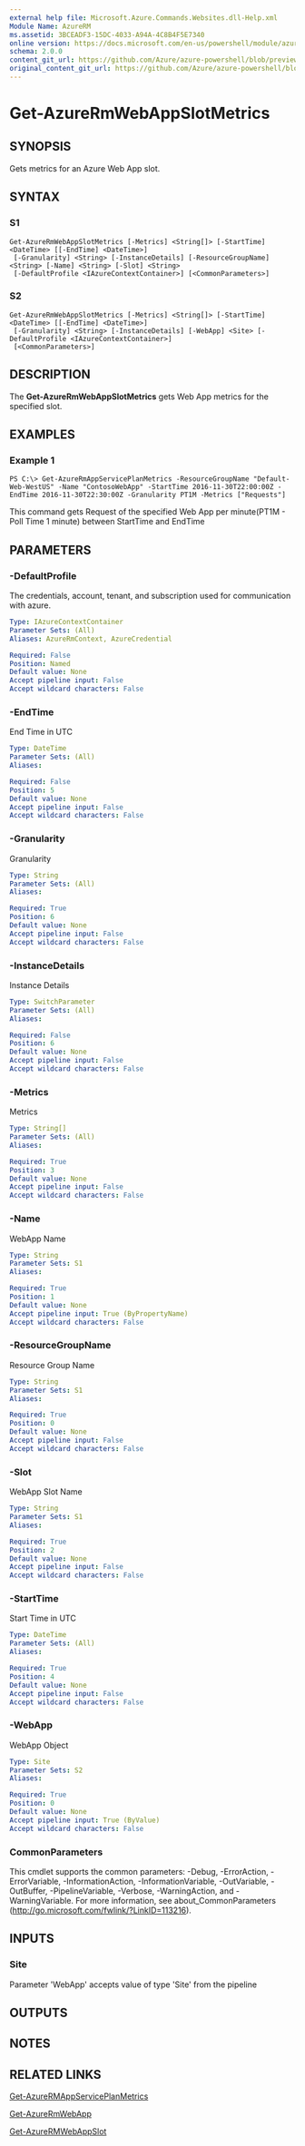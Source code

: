 ```yaml
---
external help file: Microsoft.Azure.Commands.Websites.dll-Help.xml
Module Name: AzureRM
ms.assetid: 3BCEADF3-15DC-4033-A94A-4C8B4F5E7340
online version: https://docs.microsoft.com/en-us/powershell/module/azurerm.websites/get-azurermwebappslotmetrics
schema: 2.0.0
content_git_url: https://github.com/Azure/azure-powershell/blob/preview/src/ResourceManager/Websites/Commands.Websites/help/Get-AzureRmWebAppSlotMetrics.md
original_content_git_url: https://github.com/Azure/azure-powershell/blob/preview/src/ResourceManager/Websites/Commands.Websites/help/Get-AzureRmWebAppSlotMetrics.md
---
```


# Get-AzureRmWebAppSlotMetrics

## SYNOPSIS
Gets metrics for an Azure Web App slot.

## SYNTAX

### S1
```
Get-AzureRmWebAppSlotMetrics [-Metrics] <String[]> [-StartTime] <DateTime> [[-EndTime] <DateTime>]
 [-Granularity] <String> [-InstanceDetails] [-ResourceGroupName] <String> [-Name] <String> [-Slot] <String>
 [-DefaultProfile <IAzureContextContainer>] [<CommonParameters>]
```

### S2
```
Get-AzureRmWebAppSlotMetrics [-Metrics] <String[]> [-StartTime] <DateTime> [[-EndTime] <DateTime>]
 [-Granularity] <String> [-InstanceDetails] [-WebApp] <Site> [-DefaultProfile <IAzureContextContainer>]
 [<CommonParameters>]
```

## DESCRIPTION
The **Get-AzureRmWebAppSlotMetrics** gets Web App metrics for the specified slot.

## EXAMPLES

### Example 1
```
PS C:\> Get-AzureRmAppServicePlanMetrics -ResourceGroupName "Default-Web-WestUS" -Name "ContosoWebApp" -StartTime 2016-11-30T22:00:00Z -EndTime 2016-11-30T22:30:00Z -Granularity PT1M -Metrics ["Requests"]
```

This command gets Request of the specified Web App 
    per minute(PT1M - Poll Time 1 minute) between StartTime and EndTime

## PARAMETERS

### -DefaultProfile
The credentials, account, tenant, and subscription used for communication with azure.

```yaml
Type: IAzureContextContainer
Parameter Sets: (All)
Aliases: AzureRmContext, AzureCredential

Required: False
Position: Named
Default value: None
Accept pipeline input: False
Accept wildcard characters: False
```

### -EndTime
End Time in UTC

```yaml
Type: DateTime
Parameter Sets: (All)
Aliases: 

Required: False
Position: 5
Default value: None
Accept pipeline input: False
Accept wildcard characters: False
```

### -Granularity
Granularity

```yaml
Type: String
Parameter Sets: (All)
Aliases: 

Required: True
Position: 6
Default value: None
Accept pipeline input: False
Accept wildcard characters: False
```

### -InstanceDetails
Instance Details

```yaml
Type: SwitchParameter
Parameter Sets: (All)
Aliases: 

Required: False
Position: 6
Default value: None
Accept pipeline input: False
Accept wildcard characters: False
```

### -Metrics
Metrics

```yaml
Type: String[]
Parameter Sets: (All)
Aliases: 

Required: True
Position: 3
Default value: None
Accept pipeline input: False
Accept wildcard characters: False
```

### -Name
WebApp Name

```yaml
Type: String
Parameter Sets: S1
Aliases: 

Required: True
Position: 1
Default value: None
Accept pipeline input: True (ByPropertyName)
Accept wildcard characters: False
```

### -ResourceGroupName
Resource Group Name

```yaml
Type: String
Parameter Sets: S1
Aliases: 

Required: True
Position: 0
Default value: None
Accept pipeline input: False
Accept wildcard characters: False
```

### -Slot
WebApp Slot Name

```yaml
Type: String
Parameter Sets: S1
Aliases: 

Required: True
Position: 2
Default value: None
Accept pipeline input: False
Accept wildcard characters: False
```

### -StartTime
Start Time in UTC

```yaml
Type: DateTime
Parameter Sets: (All)
Aliases: 

Required: True
Position: 4
Default value: None
Accept pipeline input: False
Accept wildcard characters: False
```

### -WebApp
WebApp Object

```yaml
Type: Site
Parameter Sets: S2
Aliases: 

Required: True
Position: 0
Default value: None
Accept pipeline input: True (ByValue)
Accept wildcard characters: False
```

### CommonParameters
This cmdlet supports the common parameters: -Debug, -ErrorAction, -ErrorVariable, -InformationAction, -InformationVariable, -OutVariable, -OutBuffer, -PipelineVariable, -Verbose, -WarningAction, and -WarningVariable. For more information, see about_CommonParameters (<http://go.microsoft.com/fwlink/?LinkID=113216>).

## INPUTS

### Site
Parameter 'WebApp' accepts value of type 'Site' from the pipeline

## OUTPUTS

## NOTES

## RELATED LINKS

[Get-AzureRMAppServicePlanMetrics](./Get-AzureRmAppServicePlanMetrics.md)

[Get-AzureRmWebApp](./Get-AzureRmWebApp.md)

[Get-AzureRMWebAppSlot](./Get-AzureRMWebAppSlot.md)
